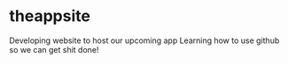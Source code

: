 # theappsite
Developing website to host our upcoming app
Learning how to use github so we can get shit done!
